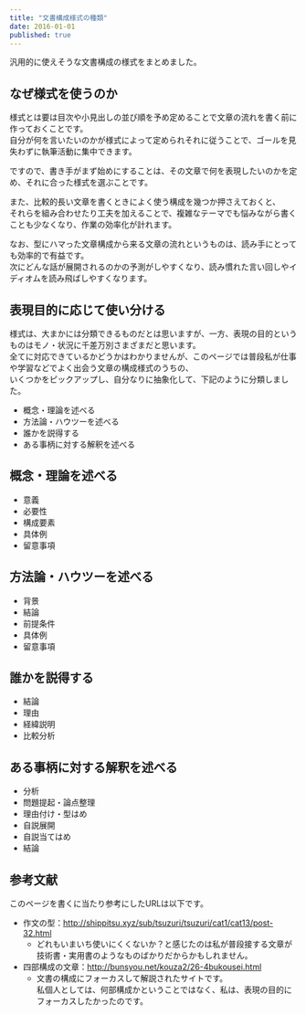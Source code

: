 ```yaml
---
title: "文書構成様式の種類"
date: 2016-01-01
published: true
---
```


汎用的に使えそうな文書構成の様式をまとめました。  

<!--more-->

## なぜ様式を使うのか

様式とは要は目次や小見出しの並び順を予め定めることで文章の流れを書く前に作っておくことです。  
自分が何を言いたいのかが様式によって定められそれに従うことで、ゴールを見失わずに執筆活動に集中できます。

ですので、書き手がまず始めにすることは、その文章で何を表現したいのかを定め、それに合った様式を選ぶことです。

また、比較的長い文章を書くときによく使う構成を幾つか押さえておくと、  
それらを組み合わせたり工夫を加えることで、複雑なテーマでも悩みながら書くことも少なくなり、作業の効率化が計れます。

なお、型にハマった文章構成から来る文章の流れというものは、読み手にとっても効率的で有益です。  
次にどんな話が展開されるのかの予測がしやすくなり、読み慣れた言い回しやイディオムを読み飛ばしやすくなります。

## 表現目的に応じて使い分ける

様式は、大まかには分類できるものだとは思いますが、一方、表現の目的というものはモノ・状況に千差万別さまざまだと思います。  
全てに対応できているかどうかはわかりませんが、このページでは普段私が仕事や学習などでよく出会う文章の構成様式のうちの、  
いくつかをピックアップし、自分なりに抽象化して、下記のように分類しました。

* 概念・理論を述べる
* 方法論・ハウツーを述べる
* 誰かを説得する
* ある事柄に対する解釈を述べる

## 概念・理論を述べる

* 意義
* 必要性
* 構成要素
* 具体例
* 留意事項

## 方法論・ハウツーを述べる

* 背景
* 結論
* 前提条件
* 具体例
* 留意事項

## 誰かを説得する

* 結論
* 理由
* 経緯説明
* 比較分析

## ある事柄に対する解釈を述べる

* 分析
* 問題提起・論点整理
* 理由付け・型はめ
* 自説展開
* 自説当てはめ
* 結論

## 参考文献

このページを書くに当たり参考にしたURLは以下です。

* 作文の型：http://shippitsu.xyz/sub/tsuzuri/tsuzuri/cat1/cat13/post-32.html 
    * どれもいまいち使いにくくないか？と感じたのは私が普段接する文章が技術書・実用書のようなものばかりだからかもしれません。
* 四部構成の文章：http://bunsyou.net/kouza2/26-4bukousei.html
    * 文書の構成にフォーカスして解説されたサイトです。  
      私個人としては、何部構成かということではなく、私は、表現の目的にフォーカスしたかったのです。  


